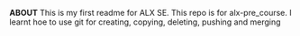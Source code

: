 **ABOUT**
This is my first readme for ALX SE.
This repo is for alx-pre_course. 
I learnt hoe to use git for creating, copying, deleting, pushing and merging
